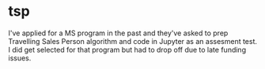 # tsp
I've applied for a MS program in the past and they've asked to prep Travelling Sales Person algorithm and code in Jupyter as an assesment test. I did get selected for that program but had to drop off due to late funding issues.
